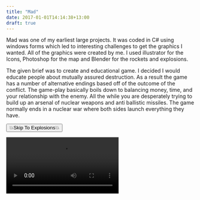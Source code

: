 ```yaml
---
title: "Mad"
date: 2017-01-01T14:14:38+13:00
draft: true
---
```


Mad was one of my earliest large projects. It was coded in C# using windows forms which led to interesting challenges to get the graphics I wanted. All of the graphics were created by me. I used illustrator for the Icons, Photoshop for the map and Blender for the rockets and explosions.

The given brief was to create and educational game. I decided I would educate people about mutually assured destruction. As a result the game has a number of alternative endings based off of the outcome of the conflict. The game-play basically boils down to balancing money, time, and your relationship with the enemy. All the while you are desperately trying to build up an arsenal of nuclear weapons and anti ballistic missiles. The game normally ends in a nuclear war where both sides launch everything they have.

<button onclick="SkipToExplosions()">💥Skip To Explosions💥</button>

<script>
function SkipToExplosions(){
  var demo = document.getElementById('demo')
  demo.currentTime = 195
  demo.play();
  location.href = "#demo" 
}
</script>

<div class="videoCard">
<video id="demo" src="demo.mp4" controls></video>
</div>
